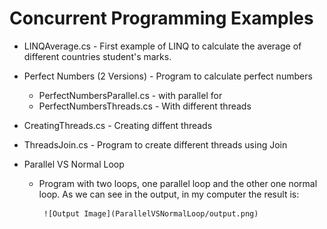 # Concurrent Programming Examples

* LINQAverage.cs - First example of LINQ to calculate the average of different countries student's marks.

* Perfect Numbers (2 Versions) - Program to calculate perfect numbers
	*  PerfectNumbersParallel.cs - with parallel for
	*  PerfectNumbersThreads.cs - With different threads

* CreatingThreads.cs - Creating diffent threads

* ThreadsJoin.cs - Program to create different threads using Join

* Parallel VS Normal Loop
	*  Program with two loops, one parallel loop and the other one normal loop. As we can see in the output, in my computer the result is:
			
			![Output Image](ParallelVSNormalLoop/output.png)


